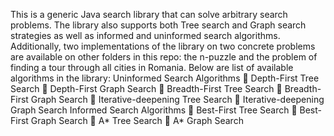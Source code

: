 This is a generic Java search library that can solve arbitrary search problems. The library also supports both Tree search and Graph search strategies as well as informed and uninformed search algorithms. Additionally, two implementations of the library on two concrete problems are available on other folders in this repo: the n-puzzle and the problem of finding a tour through all cities in Romania. Below are list of available algorithms in the library:
                    Uninformed Search Algorithms
􏰂 Depth-First Tree Search          􏰂 Depth-First Graph Search
􏰂 Breadth-First Tree Search        􏰂 Breadth-First Graph Search
􏰂 Iterative-deepening Tree Search  􏰂 Iterative-deepening Graph Search
                    Informed Search Algorithms
􏰂 Best-First Tree Search           􏰂 Best-First Graph Search
􏰂 A* Tree Search                   􏰂 A* Graph Search
